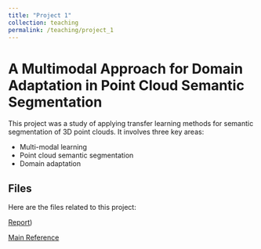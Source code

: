 ```yaml
---
title: "Project 1"
collection: teaching
permalink: /teaching/project_1
---
```


# A Multimodal Approach for Domain Adaptation in Point Cloud Semantic Segmentation

This project was a study of applying transfer learning methods for semantic segmentation of 3D point clouds. It involves three key areas:
- Multi-modal learning
- Point cloud semantic segmentation
- Domain adaptation


## Files

Here are the files related to this project:

[Report](http://GaeaHou.github.io/files/report1.pdf)) 

[Main Reference](http://GaeaHou.github.io/files/reference1.pdf)
